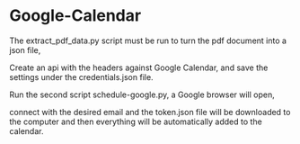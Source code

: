 # Google-Calendar


The extract_pdf_data.py script must be run to turn the pdf document into a json file,

Create an api with the headers against Google Calendar, and save the settings under the credentials.json file.

Run the second script schedule-google.py, a Google browser will open, 

connect with the desired email and the token.json file will be downloaded to the computer and then everything will be automatically added to the calendar.
